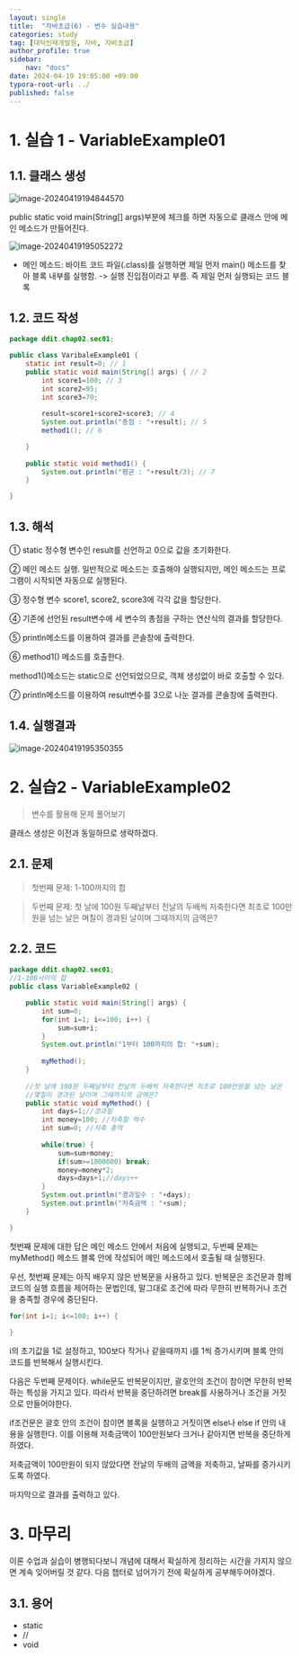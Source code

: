```yaml
---
layout: single
title:  "자바초급(6) - 변수 실습내용"
categories: study
tag: [대덕인재개발원, 자바, 자바초급]
author_profile: true
sidebar:
    nav: "docs"
date: 2024-04-19 19:05:00 +09:00
typora-root-url: ../
published: false
---
```




# 1. 실습 1 - VariableExample01



## 1.1. 클래스 생성

![image-20240419194844570](/images/2024-04-19-study-java1-5md/image-20240419194844570.png)

public static void main(String[] args)부분에 체크를 하면 자동으로 클래스 안에 메인 메소드가 만들어진다.



![image-20240419195052272](/images/2024-04-19-study-java1-5md/image-20240419195052272.png)





- 메인 메소드: 바이트 코드 파일(.class)를 실행하면 제일 먼저 main() 메소드를 찾아 블록 내부를 실행함. -> 실행 진입점이라고 부름. 즉 제일 먼저 실행되는 코드 블록



## 1.2. 코드 작성

```java
package ddit.chap02.sec01;

public class VaribaleExample01 {
	static int result=0; // 1
	public static void main(String[] args) { // 2
		int score1=100; // 3
		int score2=95;
		int score3=70;
		
		result=score1+score2+score3; // 4
		System.out.println("총점 : "+result); // 5
		method1(); // 6

	}
	
	public static void method1() {
		System.out.println("평균 : "+result/3); // 7
	}

}
```



## 1.3. 해석

① static 정수형 변수인 result를 선언하고 0으로 값을 초기화한다.

② 메인 메소드 실행. 일반적으로 메소드는 호출해야 실행되지만, 메인 메소드는 프로그램이 시작되면 자동으로 실행된다.

③ 정수형 변수 score1, score2, score3에 각각 값을 할당한다.

④ 기존에 선언된 result변수에 세 변수의 총점을 구하는 연산식의 결과를 할당한다.

⑤ println메소드를 이용하여 결과를 콘솔창에 출력한다.

⑥ method1() 메소드를 호출한다.

method1()메소드는 static으로 선언되었으므로, 객체 생성없이 바로 호출할 수 있다.

⑦ println메소드를 이용하여 result변수를 3으로 나눈 결과를 콘솔창에 출력한다.



## 1.4. 실행결과

![image-20240419195350355](/images/2024-04-19-study-java1-5md/image-20240419195350355.png)





# 2. 실습2 - VariableExample02



>  변수를 활용해 문제 풀어보기



클래스 생성은 이전과 동일하므로 생략하겠다.



## 2.1. 문제

> 첫번째 문제: 1-100까지의 합

> 두번째 문제: 첫 날에 100원 두째날부터 전날의 두배씩 저축한다면 최초로 100만원을 넘는 날은 며칠이 경과된 날이며 그때까지의 금액은?



## 2.2. 코드

```java
package ddit.chap02.sec01;
//1-100사이의 합
public class VariableExample02 {

	public static void main(String[] args) {
		int sum=0;
		for(int i=1; i<=100; i++) {
			sum=sum+i;
		}
		System.out.println("1부터 100까지의 합: "+sum);
		
		myMethod();
	}
	
	//첫 날에 100원 두째날부터 전날의 두배씩 저축한다면 최초로 100만원을 넘는 날은
	//몇칠이 경과된 날이며 그때까지의 금액은?
	public static void myMethod() {
		int days=1;//경과일
		int money=100; //저축할 액수
		int sum=0; //저축 총액
		
		while(true) {
			sum=sum+money;
			if(sum>=1000000) break;
			money=money*2;
			days=days+1;//days++
		}
		System.out.println("경과일수 : "+days);
		System.out.println("저축금액 : "+sum);
	}

}

```

첫번째 문제에 대한 답은 메인 메소드 안에서 처음에 실행되고, 두번째 문제는 myMethod() 메소드 블록 안에 작성되어 메인 메소드에서 호출될 때 실행된다.

우선, 첫번째 문제는 아직 배우지 않은 반복문을 사용하고 있다. 반복문은 조건문과 함께 코드의 실행 흐름을 제어하는 문법인데, 말그대로 조건에 따라 무한히 반복하거나 조건을 충족할 경우에 중단된다.

```java
for(int i=1; i<=100; i++) {
    
}
```

i의 초기값을 1로 설정하고, 100보다 작거나 같을때까지 i를 1씩 증가시키며 블록 안의 코드를 반복해서 실행시킨다.



다음은 두번째 문제이다. while문도 반복문이지만, 괄호안의 조건이 참이면 무한히 반복하는 특성을 가지고 있다. 따라서 반복을 중단하려면 break를 사용하거나 조건을 거짓으로 만들어야한다.

if조건문은 괄호 안의 조건이 참이면 블록을 실행하고 거짓이면 else나 else if 안의 내용을 실행한다. 이를 이용해 저축금액이 100만원보다 크거나 같아지면 반복을 중단하게 하였다.

저축금액이 100만원이 되지 않았다면 전날의 두배의 금액을 저축하고, 날짜를 증가시키도록 하였다.

마지막으로 결과를 출력하고 있다.



# 3. 마무리

이론 수업과 실습이 병행되다보니 개념에 대해서 확실하게 정리하는 시간을 가지지 않으면 계속 잊어버릴 것 같다.  다음 챕터로 넘어가기 전에 확실하게 공부해두어야겠다.



## 3.1. 용어

- static
- //
- void
